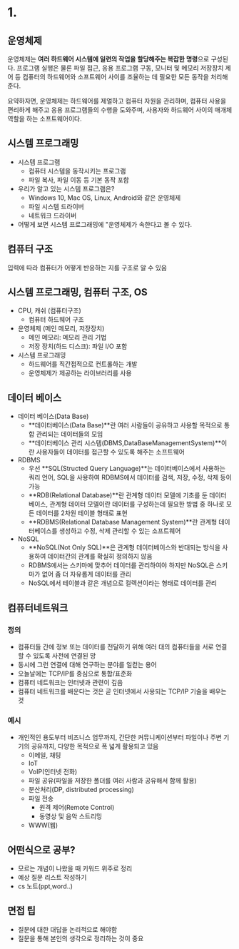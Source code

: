 # 1.

## 운영체제
운영체제는 **여러 하드웨어 시스템에 일련의 작업을 할당해주는 복잡한 명령**으로 구성된다.
프로그램 실행은 물론 파일 접근, 응용 프로그램 구동, 모니터 및 메모리 저장장치 제어 등 컴퓨터의 하드웨어와 소프트웨어 사이를 조율하는 데 필요한 모든 동작을 처리해준다.

요약하자면, 운영체제는 하드웨어를 제얼하고 컴퓨터 자원을 관리하며, 컴퓨터 사용을 편리하게 해주고 응용 프로그램들의 수행을 도와주며, 사용자와 하드웨어 사이의 매개체 역할을 하는 소프트웨어이다.

## 시스템 프로그래밍
* 시스템 프로그램
    * 컴퓨터 시스템을 동작시키는 프로그램
    * 파일 복사, 파일 이동 등 기본 동작 포함
* 우리가 알고 있는 시스템 프로그램은?
    * Windows 10, Mac OS, Linux, Android와 같은 운영체제
    * 파일 시스템 드라이버
    * 네트워크 드라이버
* 어떻게 보면 시스템 프로그래밍에 "운영체제가 속한다고 볼 수 있다.

## 컴퓨터 구조
입력에 따라 컴퓨터가 어떻게 반응하는 지를 구조로 알 수 있음

## 시스템 프로그래밍, 컴퓨터 구조, OS
* CPU, 캐쉬 (컴퓨터구조)
    * 컴퓨터 하드웨어 구조
* 운영체제 (메인 메모리, 저장장치)
    * 메인 메모리: 메모리 관리 기법
    * 저장 장치(하드 디스크): 파일 I/O 포함
* 시스템 프로그래밍
    * 하드웨어를 직간접적으로 컨트롤하는 개발
    * 운영체제가 제공하는 라이브러리를 사용

## 데이터 베이스
* 데이터 베이스(Data Base)
    * **데이터베이스(Data Base)**란 여러 사람들이 공유하고 사용할 목적으로 통합 관리되는 데이터들의 모임
    * **데이터베이스 관리 시스템(DBMS,DataBaseManagementSystem)**이란 사용자들이 데이터를 접근할 수 있도록 해주는 소프트웨어
* RDBMS
    * 우선 **SQL(Structed Query Language)**는 데이터베이스에서 사용하는 쿼리 언어, SQL을 사용하여 RDBMS에서 데이터를 검색, 저장, 수정, 삭제 등이 가능
    * **RDB(Relational Database)**란 관계형 데이터 모델에 기초를 둔 데이터베이스, 관계형 데이터 모델이란 데이터를 구성하는데 필요한 방법 중 하나로 모든 데이터를 2차원 테이블 형태로 표현
    * **RDBMS(Relational Database Management System)**란 관계형 데이터베이스를 생성하고 수정, 삭제 관리할 수 있는 소프트웨어
* NoSQL
    * **NoSQL(Not Only SQL)**은 관계형 데이터베이스와 반대되는 방식을 사용하여 데이터간의 관계를 확실히 정의하지 않음
    * RDBMS에서는 스키마에 맞추어 데이터를 관리하여야 하지만 NoSQL은 스키마가 없어 좀 더 자유롭게 데이터를 관리
    * NoSQL에서 테이블과 같은 개념으로 컬렉션이라는 형태로 데이터를 관리

## 컴퓨터네트워크
### 정의 
* 컴퓨터들 간에 정보 또는 데이터를 전달하기 위해 여러 대의 컴퓨터들을 서로 연결할 수 있도록 사전에 연결된 망
* 동시에 그런 연결에 대해 연구하는 분야를 일컫는 용어
* 오늘날에는 TCP/IP를 중심으로 통합/표준화
* 컴퓨터 네트워크는 인터넷과 관련이 깊음
* 컴퓨터 네트워크를 배운다는 것은 곧 인터넷에서 사용되는 TCP/IP 기술을 배우는 것

### 예시
* 개인적인 용도부터 비즈니스 업무까지, 간단한 커뮤니케이션부터 파일이나 주변 기기의 공유까지, 다양한 목적으로 폭 넓게 활용되고 있음
    * 이메일, 채팅
    * IoT
    * VoIP(인터넷 전화)
    * 파일 공유(파일을 저장한 폴더를 여러 사람과 공유해서 함께 활용)
    * 분산처리(DP, distributed processing)
    * 파일 전송
        * 원격 제어(Remote Control)
        * 동영상 및 음악 스트리밍
    * WWW(웹)

## 어떤식으로 공부?
* 모르는 개념이 나왔을 때 키워드 위주로 정리
* 예상 질문 리스트 작성하기
* cs 노트(ppt,word..)

## 면접 팁
* 질문에 대한 대답을 논리적으로 해야함
* 질문을 통해 본인의 생각으로 정리하는 것이 중요